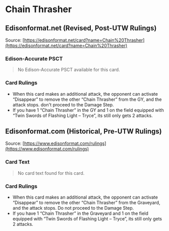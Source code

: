 # Chain Thrasher

## Edisonformat.net (Revised, Post-UTW Rulings)

Source: [https://edisonformat.net/card?name=Chain%20Thrasher](https://edisonformat.net/card?name=Chain%20Thrasher)

### Edison-Accurate PSCT

> No Edison-Accurate PSCT available for this card.

### Card Rulings

*   When this card makes an additional attack, the opponent can activate “Disappear” to remove the other “Chain Thrasher” from the GY, and the attack stops. don't proceed to the Damage Step.
*   If you have 1 “Chain Thrasher” in the GY and 1 on the field equipped with “Twin Swords of Flashing Light – Tryce”, its still only gets 2 attacks.


## Edisonformat.com (Historical, Pre-UTW Rulings)

Source: [https://www.edisonformat.com/rulings](https://www.edisonformat.com/rulings)

### Card Text

> No card text found for this card.

### Card Rulings

*   When this card makes an additional attack, the opponent can activate “Disappear” to remove the other “Chain Thrasher” from the Graveyard, and the attack stops. Do not proceed to the Damage Step.
*   If you have 1 “Chain Thrasher” in the Graveyard and 1 on the field equipped with “Twin Swords of Flashing Light – Tryce”, its still only gets 2 attacks.


